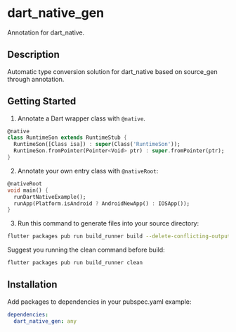 # dart_native_gen

Annotation for dart_native.

## Description

Automatic type conversion solution for dart_native based on source_gen through annotation.

## Getting Started

1. Annotate a Dart wrapper class with `@native`.

```dart
@native
class RuntimeSon extends RuntimeStub {
  RuntimeSon([Class isa]) : super(Class('RuntimeSon'));
  RuntimeSon.fromPointer(Pointer<Void> ptr) : super.fromPointer(ptr);
}
```

2. Annotate your own entry class with `@nativeRoot`:

```dart
@nativeRoot
void main() {
  runDartNativeExample();
  runApp(Platform.isAndroid ? AndroidNewApp() : IOSApp());
}
```

3. Run this command to generate files into your source directory:

```bash
flutter packages pub run build_runner build --delete-conflicting-outputs
```

Suggest you running the clean command before build:

```bash
flutter packages pub run build_runner clean
```

## Installation

Add packages to dependencies in your pubspec.yaml
example:

```yaml
dependencies:
  dart_native_gen: any
```